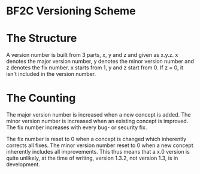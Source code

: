 BF2C Versioning Scheme
======================

The Structure
=============

A version number is built from 3 parts, x, y and z and given as x.y.z. x denotes the major version number, y denotes the minor version number and z denotes the fix number. x starts from 1, y and z start from 0. If z = 0, it isn't included in the version number.

The Counting
============

The major version number is increased when a new concept is added. The minor version number is increased when an existing concept is improved. The fix number increases with every bug- or security fix.

The fix number is reset to 0 when a concept is changed which inherently corrects all fixes. The minor version number reset to 0 when a new concept inherently includes all improvements. This thus means that a x.0 version is quite unlikely, at the time of writing, version 1.3.2, not version 1.3, is in development.
